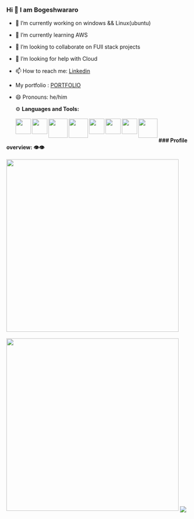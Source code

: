 ### Hi 👋 I am Bogeshwararo

- 🔭 I’m currently working on windows && Linux(ubuntu)
- 🌱 I’m currently learning AWS
- 👯 I’m looking to collaborate on FUll stack projects
- 🤔 I’m looking for help with Cloud
- 📫 How to reach me: [Linkedin](https://www.linkedin.com/in/bogesh-wararao-760530221/)
- My portfolio : [PORTFOLIO](https://bogesh.netlify.app/)
- 😄 Pronouns: he/him
   
  ⚙️ <b>Languages and Tools:</b>
  <br>
  <br>
  <a href="https://www.codeblocks.org/downloads/" target='_blank'><img bottom=30px width=40px align=left src="https://th.bing.com/th/id/OIP.96hD_BAVqME5FjeQgQS0pgHaIi?w=167&h=193&c=7&r=0&o=5&pid=1.7"></a>
  <a href="https://sourceforge.net/projects/orwelldevcpp/" target='_blank'><img bottom=30px width=40px align=left src="https://th.bing.com/th/id/OIP.aL5DlB-SN-ao86qbUCO7oAHaHa?w=167&h=180&c=7&r=0&o=5&pid=1.7"></a>
  <a href="https://code.visualstudio.com/Download" target='_blank'><img top=20px height=50px bottom=45px width=50px align=left src="https://www.bing.com/th?id=OIP.3pbn96F_IFdhSmJ1MaRe9AHaKN&w=87&h=106&c=8&rs=1&qlt=90&o=6&pid=3.1&rm=2"></a>
  <a href="https://code.visualstudio.com/Download" target='_blank'><img top=20px height=50px align=left src="https://th.bing.com/th/id/OIP.Kq4q4LVa122v4g0GvHiOkAHaHa?w=182&h=182&c=7&r=0&o=5&pid=1.7"></a>
<a href="https://code.visualstudio.com/Download" target='_blank'><img bottom=30px width=40px align=left src="https://th.bing.com/th/id/OIP.MQOaU6tX8AtO_zP7e8-i6AHaHa?w=211&h=211&c=7&r=0&o=5&pid=1.7"></a>
<a href="https://code.visualstudio.com/Download" target='_blank'><img bottom=30px width=40px align=left src="https://th.bing.com/th/id/OIP.deTW1aD2uPTkAw-bAFEcpwHaHa?w=172&h=180&c=7&r=0&o=5&pid=1.7"></a>
<a href="https://code.visualstudio.com/Download" target='_blank'><img bottom=30px width=40px align=left src="https://th.bing.com/th/id/OIP.5RboYI2uHwFzELiFze7rZwAAAA?w=171&h=180&c=7&r=0&o=5&pid=1.7"></a>
<a href="https://code.visualstudio.com/Download" target='_blank'><img bottom=30px width=50px align=left src="https://th.bing.com/th/id/OIP.P8Fbi-c793WjmMspma-tPAHaHa?pid=ImgDet&w=193&h=193&c=7"></a>

<br>
<br>
<b>###  Profile overview: 👁️👁️</b>
<br>
<br>
<img width=450px src="https://github-readme-stats.vercel.app/api?username=Bogeshwararao&show_icons=true&theme=radical&title_color=8E2DE2&text_color=fff&icon_color=8E2DE2">
<br>
<br>
<img width=450px margin-right=300px src="https://github-readme-stats-eight-theta.vercel.app/api/top-langs/?username=Bogeshwararao&layout=compact&langs_count=8&theme=algolia">
<img align=center src="https://komarev.com/ghpvc/?username=bogeshwararao&color=ff5656&style=flat-square" />
